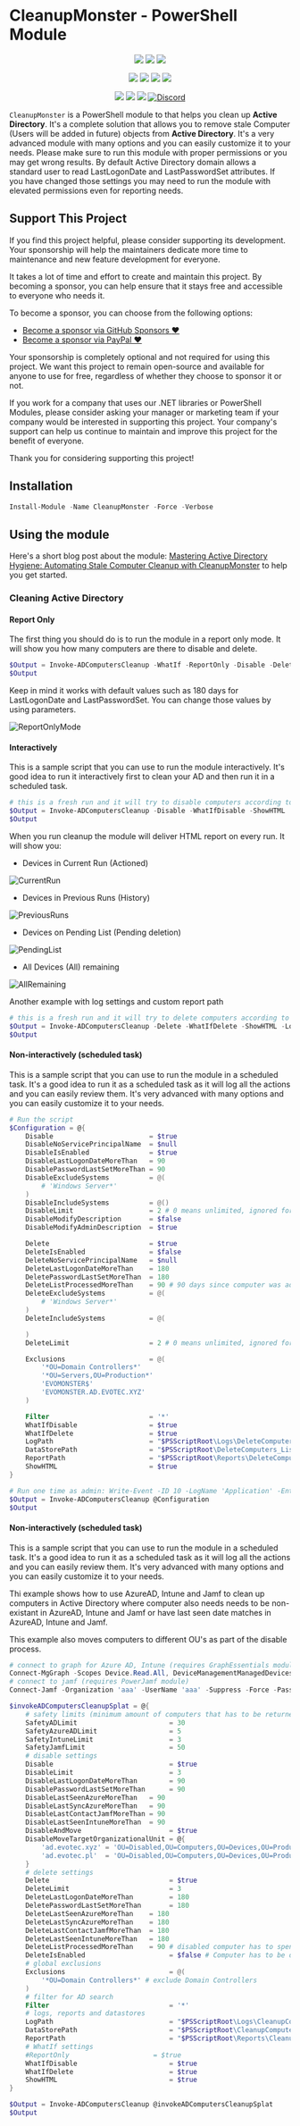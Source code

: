 ﻿# CleanupMonster - PowerShell Module

<p align="center">
  <a href="https://www.powershellgallery.com/packages/CleanupMonster"><img src="https://img.shields.io/powershellgallery/v/CleanupMonster.svg?style=flat-square"></a>
  <a href="https://www.powershellgallery.com/packages/CleanupMonster"><img src="https://img.shields.io/powershellgallery/vpre/CleanupMonster.svg?label=powershell%20gallery%20preview&colorB=yellow&style=flat-square"></a>
  <a href="https://github.com/EvotecIT/CleanupMonster"><img src="https://img.shields.io/github/license/EvotecIT/CleanupMonster.svg?style=flat-square"></a>
</p>

<p align="center">
  <a href="https://www.powershellgallery.com/packages/CleanupMonster"><img src="https://img.shields.io/powershellgallery/p/CleanupMonster.svg?style=flat-square"></a>
  <a href="https://github.com/EvotecIT/CleanupMonster"><img src="https://img.shields.io/github/languages/top/evotecit/CleanupMonster.svg?style=flat-square"></a>
  <a href="https://github.com/EvotecIT/CleanupMonster"><img src="https://img.shields.io/github/languages/code-size/evotecit/CleanupMonster.svg?style=flat-square"></a>
  <a href="https://www.powershellgallery.com/packages/CleanupMonster"><img src="https://img.shields.io/powershellgallery/dt/CleanupMonster.svg?style=flat-square"></a>
</p>

<p align="center">
  <a href="https://twitter.com/PrzemyslawKlys"><img src="https://img.shields.io/twitter/follow/PrzemyslawKlys.svg?label=Twitter%20%40PrzemyslawKlys&style=flat-square&logo=twitter"></a>
  <a href="https://evotec.xyz/hub"><img src="https://img.shields.io/badge/Blog-evotec.xyz-2A6496.svg?style=flat-square"></a>
  <a href="https://www.linkedin.com/in/pklys"><img src="https://img.shields.io/badge/LinkedIn-pklys-0077B5.svg?logo=LinkedIn&style=flat-square"></a>
  <a href="https://evo.yt/discord"><img alt="Discord" src="https://img.shields.io/discord/508328927853281280?style=flat-square&label=discord%20chat"></a>
</p>

`CleanupMonster` is a PowerShell module to that helps you clean up **Active Directory**.
It's a complete solution that allows you to remove stale Computer (Users will be added in future) objects from **Active Directory**.
It's a very advanced module with many options and you can easily customize it to your needs.
Please make sure to run this module with proper permissions or you may get wrong results.
By default Active Directory domain allows a standard user to read LastLogonDate and LastPasswordSet attributes.
If you have changed those settings you may need to run the module with elevated permissions even for reporting needs.

## Support This Project

If you find this project helpful, please consider supporting its development.
Your sponsorship will help the maintainers dedicate more time to maintenance and new feature development for everyone.

It takes a lot of time and effort to create and maintain this project.
By becoming a sponsor, you can help ensure that it stays free and accessible to everyone who needs it.

To become a sponsor, you can choose from the following options:

 - [Become a sponsor via GitHub Sponsors :heart:](https://github.com/sponsors/PrzemyslawKlys)
 - [Become a sponsor via PayPal :heart:](https://paypal.me/PrzemyslawKlys)

Your sponsorship is completely optional and not required for using this project.
We want this project to remain open-source and available for anyone to use for free,
regardless of whether they choose to sponsor it or not.

If you work for a company that uses our .NET libraries or PowerShell Modules,
please consider asking your manager or marketing team if your company would be interested in supporting this project.
Your company's support can help us continue to maintain and improve this project for the benefit of everyone.

Thank you for considering supporting this project!

## Installation

```powershell
Install-Module -Name CleanupMonster -Force -Verbose
```

## Using the module

Here's a short blog post about the module: [Mastering Active Directory Hygiene: Automating Stale Computer Cleanup with CleanupMonster](https://evotec.xyz/mastering-active-directory-hygiene-automating-stale-computer-cleanup-with-cleanupmonster/) to help you get started.

### Cleaning Active Directory

#### Report Only

The first thing you should do is to run the module in a report only mode.
It will show you how many computers are there to disable and delete.

```powershell
$Output = Invoke-ADComputersCleanup -WhatIf -ReportOnly -Disable -Delete -ShowHTML
$Output
```

Keep in mind it works with default values such as 180 days for LastLogonDate and LastPasswordSet.
You can change those values by using parameters.

![ReportOnlyMode](https://raw.githubusercontent.com/EvotecIT/CleanupMonster/master/Examples/Images/ComputersReport.png)

#### Interactively

This is a sample script that you can use to run the module interactively.
It's good idea to run it interactively first to clean your AD and then run it in a scheduled task.

```powershell
# this is a fresh run and it will try to disable computers according to it's defaults
$Output = Invoke-ADComputersCleanup -Disable -WhatIfDisable -ShowHTML
$Output
```

When you run cleanup the module will deliver HTML report on every run.
It will show you:

- Devices in Current Run (Actioned)

![CurrentRun](https://raw.githubusercontent.com/EvotecIT/CleanupMonster/master/Examples/Images/CleanupDevicesCurrentRun.png)

- Devices in Previous Runs (History)

![PreviousRuns](https://raw.githubusercontent.com/EvotecIT/CleanupMonster/master/Examples/Images/CleanupDevicesHistory.png)

- Devices on Pending List (Pending deletion)

![PendingList](https://raw.githubusercontent.com/EvotecIT/CleanupMonster/master/Examples/Images/CleanupDevicesPending.png)

- All Devices (All) remaining

![AllRemaining](https://raw.githubusercontent.com/EvotecIT/CleanupMonster/master/Examples/Images/CleanupDevicesAllRemaining.png)

Another example with log settings and custom report path

```powershell
# this is a fresh run and it will try to delete computers according to it's defaults
$Output = Invoke-ADComputersCleanup -Delete -WhatIfDelete -ShowHTML -LogPath $PSScriptRoot\Logs\DeleteComputers_$((Get-Date).ToString('yyyy-MM-dd_HH_mm_ss')).log -ReportPath $PSScriptRoot\Reports\DeleteComputers_$((Get-Date).ToString('yyyy-MM-dd_HH_mm_ss')).html
$Output
```

#### Non-interactively (scheduled task)

This is a sample script that you can use to run the module in a scheduled task. It's a good idea to run it as a scheduled task as it will log all the actions and you can easily review them. It's very advanced with many options and you can easily customize it to your needs.

```powershell
# Run the script
$Configuration = @{
    Disable                        = $true
    DisableNoServicePrincipalName  = $null
    DisableIsEnabled               = $true
    DisableLastLogonDateMoreThan   = 90
    DisablePasswordLastSetMoreThan = 90
    DisableExcludeSystems          = @(
        # 'Windows Server*'
    )
    DisableIncludeSystems          = @()
    DisableLimit                   = 2 # 0 means unlimited, ignored for reports
    DisableModifyDescription       = $false
    DisableModifyAdminDescription  = $true

    Delete                         = $true
    DeleteIsEnabled                = $false
    DeleteNoServicePrincipalName   = $null
    DeleteLastLogonDateMoreThan    = 180
    DeletePasswordLastSetMoreThan  = 180
    DeleteListProcessedMoreThan    = 90 # 90 days since computer was added to list
    DeleteExcludeSystems           = @(
        # 'Windows Server*'
    )
    DeleteIncludeSystems           = @(

    )
    DeleteLimit                    = 2 # 0 means unlimited, ignored for reports

    Exclusions                     = @(
        '*OU=Domain Controllers*'
        '*OU=Servers,OU=Production*'
        'EVOMONSTER$'
        'EVOMONSTER.AD.EVOTEC.XYZ'
    )

    Filter                         = '*'
    WhatIfDisable                  = $true
    WhatIfDelete                   = $true
    LogPath                        = "$PSScriptRoot\Logs\DeleteComputers_$((Get-Date).ToString('yyyy-MM-dd_HH_mm_ss')).log"
    DataStorePath                  = "$PSScriptRoot\DeleteComputers_ListProcessed.xml"
    ReportPath                     = "$PSScriptRoot\Reports\DeleteComputers_$((Get-Date).ToString('yyyy-MM-dd_HH_mm_ss')).html"
    ShowHTML                       = $true
}

# Run one time as admin: Write-Event -ID 10 -LogName 'Application' -EntryType Information -Category 0 -Message 'Initialize' -Source 'CleanupComputers'
$Output = Invoke-ADComputersCleanup @Configuration
$Output
```

#### Non-interactively (scheduled task)

This is a sample script that you can use to run the module in a scheduled task. It's a good idea to run it as a scheduled task as it will log all the actions and you can easily review them. It's very advanced with many options and you can easily customize it to your needs.

Thi example shows how to use AzureAD, Intune and Jamf to clean up computers in Active Directory where computer also needs needs to be non-existant in AzureAD, Intune and Jamf or have last seen date matches in AzureAD, Intune and Jamf.

This example also moves computers to different OU's as part of the disable process.

```powershell
# connect to graph for Azure AD, Intune (requires GraphEssentials module)
Connect-MgGraph -Scopes Device.Read.All, DeviceManagementManagedDevices.Read.All, Directory.ReadWrite.All, DeviceManagementConfiguration.Read.All
# connect to jamf (requires PowerJamf module)
Connect-Jamf -Organization 'aaa' -UserName 'aaa' -Suppress -Force -PasswordEncrypted 'aaaaa'

$invokeADComputersCleanupSplat = @{
    # safety limits (minimum amount of computers that has to be returned from each source)
    SafetyADLimit                       = 30
    SafetyAzureADLimit                  = 5
    SafetyIntuneLimit                   = 3
    SafetyJamfLimit                     = 50
    # disable settings
    Disable                             = $true
    DisableLimit                        = 3
    DisableLastLogonDateMoreThan        = 90
    DisablePasswordLastSetMoreThan      = 90
    DisableLastSeenAzureMoreThan   = 90
    DisableLastSyncAzureMoreThan   = 90
    DisableLastContactJamfMoreThan = 90
    DisableLastSeenIntuneMoreThan  = 90
    DisableAndMove                      = $true
    DisableMoveTargetOrganizationalUnit = @{
        'ad.evotec.xyz' = 'OU=Disabled,OU=Computers,OU=Devices,OU=Production,DC=ad,DC=evotec,DC=xyz'
        'ad.evotec.pl'  = 'OU=Disabled,OU=Computers,OU=Devices,OU=Production,DC=ad,DC=evotec,DC=pl'
    }
    # delete settings
    Delete                              = $true
    DeleteLimit                         = 3
    DeleteLastLogonDateMoreThan         = 180
    DeletePasswordLastSetMoreThan       = 180
    DeleteLastSeenAzureMoreThan    = 180
    DeleteLastSyncAzureMoreThan    = 180
    DeleteLastContactJamfMoreThan  = 180
    DeleteLastSeenIntuneMoreThan   = 180
    DeleteListProcessedMoreThan    = 90 # disabled computer has to spend 90 days in list before it can be deleted
    DeleteIsEnabled                     = $false # Computer has to be disabled to be deleted
    # global exclusions
    Exclusions                          = @(
        '*OU=Domain Controllers*' # exclude Domain Controllers
    )
    # filter for AD search
    Filter                              = '*'
    # logs, reports and datastores
    LogPath                             = "$PSScriptRoot\Logs\CleanupComputers_$((Get-Date).ToString('yyyy-MM-dd_HH_mm_ss')).log"
    DataStorePath                       = "$PSScriptRoot\CleanupComputers_ListProcessed.xml"
    ReportPath                          = "$PSScriptRoot\Reports\CleanupComputers_$((Get-Date).ToString('yyyy-MM-dd_HH_mm_ss')).html"
    # WhatIf settings
    #ReportOnly                     = $true
    WhatIfDisable                       = $true
    WhatIfDelete                        = $true
    ShowHTML                            = $true
}

$Output = Invoke-ADComputersCleanup @invokeADComputersCleanupSplat
$Output
```